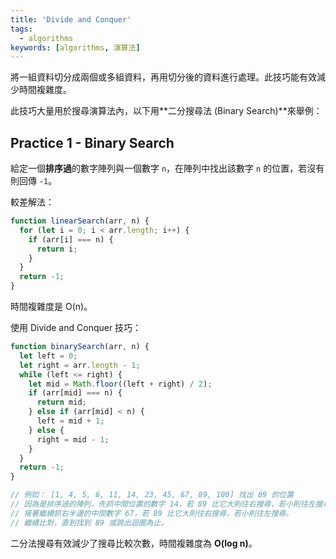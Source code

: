 ```yaml
---
title: 'Divide and Conquer'
tags:
  - algorithms
keywords: [algorithms, 演算法]
---
```


將一組資料切分成兩個或多組資料，再用切分後的資料進行處理。此技巧能有效減少時間複雜度。

此技巧大量用於搜尋演算法內，以下用**二分搜尋法 (Binary Search)**來舉例：

## Practice 1 - Binary Search

給定一個**排序過**的數字陣列與一個數字 `n`，在陣列中找出該數字 `n` 的位置，若沒有則回傳 `-1`。

較差解法：

```js
function linearSearch(arr, n) {
  for (let i = 0; i < arr.length; i++) {
    if (arr[i] === n) {
      return i;
    }
  }
  return -1;
}
```

時間複雜度是 O(n)。

使用 Divide and Conquer 技巧：

```js
function binarySearch(arr, n) {
  let left = 0;
  let right = arr.length - 1;
  while (left <= right) {
    let mid = Math.floor((left + right) / 2);
    if (arr[mid] === n) {
      return mid;
    } else if (arr[mid] < n) {
      left = mid + 1;
    } else {
      right = mid - 1;
    }
  }
  return -1;
}

// 例如： [1, 4, 5, 6, 11, 14, 23, 45, 67, 89, 100] 找出 89 的位置
// 因為是排序過的陣列，先抓中間位置的數字 14，若 89 比它大則往右搜尋，若小則往左搜尋。
// 接著繼續抓右半邊的中間數字 67，若 89 比它大則往右搜尋，若小則往左搜尋。
// 繼續比對，直到找到 89 或跳出迴圈為止。
```

二分法搜尋有效減少了搜尋比較次數，時間複雜度為 **O(log n)**。
